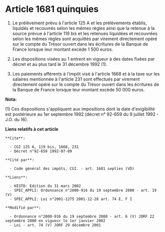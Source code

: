 # Article 1681 quinquies

1. Le prélèvement prévu à l'article 125 A et les prélèvements établis, liquidés et recouvrés selon les mêmes règles ainsi que
la retenue à la source prévue à l'article 119 bis et les retenues liquidées et recouvrées selon les mêmes règles sont
acquittés par virement directement opéré sur le compte du Trésor ouvert dans les écritures de la Banque de France lorsque
leur montant excède 1 500 euros.

2. Les dispositions visées au 1 entrent en vigueur à des dates fixées par décret et au plus tard le 31 décembre 1992 (1).

3. Les paiements afférents à l'impôt visé à l'article 1668 et à la taxe sur les salaires mentionnée à l'article 231 sont
effectués par virement directement opéré sur le compte du Trésor ouvert dans les écritures de la Banque de France lorsque
leur montant excède 50 000 euros.

**Nota:**

(1) Ces dispositions s'appliquent aux impositions dont la date d'exigibilité est postérieure au 1er septembre 1992 (décret n°
92-659 du 9 juillet 1992 - J.O. du 16).

**Liens relatifs à cet article**

	**Cite**:

	  - CGI 125 A, 119 bis, 1668, 231
	  - Décret n°92-659 1992-07-09

	**Cité par**:

	  - Code général des impôts, CGI. - art. 1681 septies (VD)

	**Liens**:

	  - HISTO: Edition du 31 mars 2002
	  - SPEC_APPLI: Ordonnance n°2000-916 du 19 septembre 2000 - art. 19 (V)
	  - SPEC_APPLI: Loi n°2001-1275 2001-12-28 art. 74 E, F I

	**Modifié par**:

	  - Ordonnance n°2000-916 du 19 septembre 2000 - art. 6 (V) JORF 22 septembre 2000 en vigueur le 1er janvier 2002
	  - Loi - art. 74 (V) JORF 29 décembre 2001
